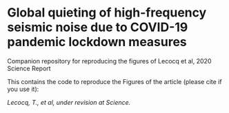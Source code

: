 # Global quieting of high-frequency seismic noise due to COVID-19 pandemic lockdown measures

Companion repository for reproducing the figures of Lecocq et al, 2020 Science Report

This contains the code to reproduce the Figures of the article (please cite if you use it):

*Lecocq, T., et al, under revision at Science.*
